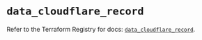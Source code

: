 # `data_cloudflare_record`

Refer to the Terraform Registry for docs: [`data_cloudflare_record`](https://registry.terraform.io/providers/cloudflare/cloudflare/4.30.0/docs/data-sources/record).
